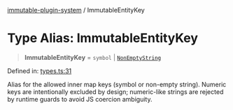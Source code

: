 [immutable-plugin-system](../README.md) / ImmutableEntityKey

# Type Alias: ImmutableEntityKey

> **ImmutableEntityKey** = `symbol` \| [`NonEmptyString`](NonEmptyString.md)

Defined in: [types.ts:31](https://github.com/agladysh/immutable-plugin-system/blob/main/src/types.ts#L31)

Alias for the allowed inner map keys (symbol or non-empty string).
Numeric keys are intentionally excluded by design; numeric-like strings are
rejected by runtime guards to avoid JS coercion ambiguity.
